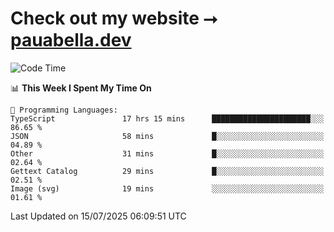 # Check out my website ⭢ [pauabella.dev](https://pauabella.dev)

<!--START_SECTION:waka-->
![Code Time](http://img.shields.io/badge/Code%20Time-4%2C592%20hrs%2053%20mins-blue)

📊 **This Week I Spent My Time On** 

```text
💬 Programming Languages: 
TypeScript               17 hrs 15 mins      ██████████████████████░░░   86.65 % 
JSON                     58 mins             █░░░░░░░░░░░░░░░░░░░░░░░░   04.89 % 
Other                    31 mins             █░░░░░░░░░░░░░░░░░░░░░░░░   02.64 % 
Gettext Catalog          29 mins             █░░░░░░░░░░░░░░░░░░░░░░░░   02.51 % 
Image (svg)              19 mins             ░░░░░░░░░░░░░░░░░░░░░░░░░   01.61 % 
```


 Last Updated on 15/07/2025 06:09:51 UTC
<!--END_SECTION:waka-->
